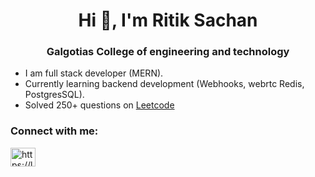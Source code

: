 <h1 align="center">Hi 👋, I'm Ritik Sachan</h1>
<h3 align="center">Galgotias College of engineering and technology</h3>

- I am full stack developer (MERN).
- Currently learning backend development (Webhooks, webrtc Redis, PostgresSQL).
- Solved 250+ questions on <a href="https://leetcode.com/sachanritik1/" target="blank">Leetcode</a>

<h3 align="left">Connect with me:</h3>
<p align="left">
<a href="https://linkedin.com/in/sachanritik1" target="blank"><img align="center" src="https://raw.githubusercontent.com/rahuldkjain/github-profile-readme-generator/master/src/images/icons/Social/linked-in-alt.svg" alt="https://linkedin.com/in/sachanritik1" height="30" width="40" /></a>

